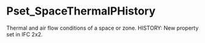 # Pset_SpaceThermalPHistory

Thermal and air flow conditions of a space or zone.<!-- end of definition --> HISTORY: New property set in IFC 2x2.
